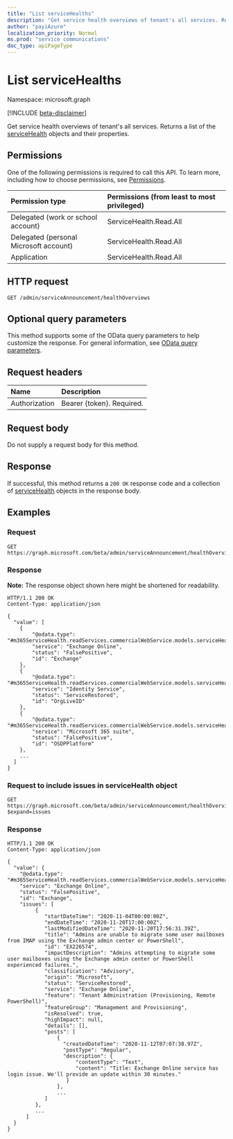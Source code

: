 ```yaml
---
title: "List serviceHealths"
description: "Get service health overviews of tenant's all services. Returns a list of the serviceHealth objects and their properties."
author: "payiAzure"
localization_priority: Normal
ms.prod: "service communications"
doc_type: apiPageType
---
```


# List serviceHealths
Namespace: microsoft.graph

[!INCLUDE [beta-disclaimer](../../includes/beta-disclaimer.md)]

Get service health overviews of tenant's all services. Returns a list of the [serviceHealth](../resources/servicehealth.md) objects and their properties.

## Permissions
One of the following permissions is required to call this API. To learn more, including how to choose permissions, see [Permissions](/graph/permissions-reference).

|Permission type|Permissions (from least to most privileged)|
|:---|:---|
|Delegated (work or school account)|ServiceHealth.Read.All|
|Delegated (personal Microsoft account)|ServiceHealth.Read.All|
|Application|ServiceHealth.Read.All|

## HTTP request

<!-- {
  "blockType": "ignored"
}
-->
``` http
GET /admin/serviceAnnouncement/healthOverviews
```

## Optional query parameters
This method supports some of the OData query parameters to help customize the response. For general information, see [OData query parameters](/graph/query-parameters).

## Request headers
|Name|Description|
|:---|:---|
|Authorization|Bearer {token}. Required.|

## Request body
Do not supply a request body for this method.

## Response

If successful, this method returns a `200 OK` response code and a collection of [serviceHealth](../resources/servicehealth.md) objects in the response body.

## Examples

### Request
<!-- {
  "blockType": "request",
  "name": "list_servicehealth"
}
-->
``` http
GET https://graph.microsoft.com/beta/admin/serviceAnnouncement/healthOverviews
```


### Response
**Note:** The response object shown here might be shortened for readability.
<!-- {
  "blockType": "response",
  "truncated": true,
  "@odata.type": "Collection(m365ServiceHealth.readServices.commercialWebService.models.serviceHealth)"
}
-->
``` http
HTTP/1.1 200 OK
Content-Type: application/json

{
  "value": [
    {
        "@odata.type": "#m365ServiceHealth.readServices.commercialWebService.models.serviceHealth",
        "service": "Exchange Online",
        "status": "FalsePositive",
        "id": "Exchange"
    },
    {
        "@odata.type": "#m365ServiceHealth.readServices.commercialWebService.models.serviceHealth",
        "service": "Identity Service",
        "status": "ServiceRestored",
        "id": "OrgLiveID"
    },
    {
        "@odata.type": "#m365ServiceHealth.readServices.commercialWebService.models.serviceHealth",
        "service": "Microsoft 365 suite",
        "status": "FalsePositive",
        "id": "OSDPPlatform"
    },
    ...
  ]
}
```

### Request to include issues in serviceHealth object
``` http
GET https://graph.microsoft.com/beta/admin/serviceAnnouncement/healthOverviews?$expand=issues
```

### Response
``` http
HTTP/1.1 200 OK
Content-Type: application/json

{
  "value": {
    "@odata.type": "#m365ServiceHealth.readServices.commercialWebService.models.serviceHealth",
    "service": "Exchange Online",
    "status": "FalsePositive",
    "id": "Exchange",
    "issues": [
         {
            "startDateTime": "2020-11-04T00:00:00Z",
            "endDateTime": "2020-11-20T17:00:00Z",
            "lastModifiedDateTime": "2020-11-20T17:56:31.39Z",
            "title": "Admins are unable to migrate some user mailboxes from IMAP using the Exchange admin center or PowerShell",
            "id": "EX226574",
            "impactDescription": "Admins attempting to migrate some user mailboxes using the Exchange admin center or PowerShell experienced failures.",
            "classification": "Advisory",
            "origin": "Microsoft",
            "status": "ServiceRestored",
            "service": "Exchange Online",
            "feature": "Tenant Administration (Provisioning, Remote PowerShell)",
            "featureGroup": "Management and Provisioning",
            "isResolved": true,
            "highImpact": null,
            "details": [],
            "posts": [
                {
                  "createdDateTime": "2020-11-12T07:07:38.97Z",
                  "postType": "Regular",
                  "description": {
                      "contentType": "Text",
                      "content": "Title: Exchange Online service has login issue. We'll provide an update within 30 minutes."
                   }
                },
                ...
            ]
         },
         ...
      ]
  }
}
```
